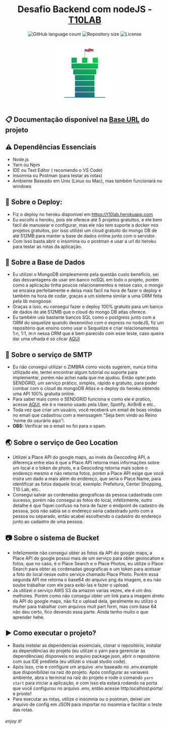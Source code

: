<h1 align="center"> Desafio Backend com nodeJS - <a href="https://t10lab.com">T10LAB</a> </h1>

<p align="center">
  <img alt="GitHub language count" src="https://img.shields.io/github/languages/count/gabrielmaximo/t10lab-challenge.svg">

  <img alt="Repository size" src="https://img.shields.io/github/repo-size/gabrielmaximo/t10lab-challenge.svg">

  <img alt="License" src="https://img.shields.io/badge/license-MIT-brightgreen">
</p>

<p align="center">
  <img alt="Frontend" src=".github/t10lab.png" width="40%">
</p>

## :clipboard: Documentação disponível na [Base URL](https://t10lab.herokuapp.com/#addresses-update-address-put) do projeto

## :warning: Dependências Essenciais
* Node.js 
* Yarn ou Npm
* IDE ou Text Editor ( recomendo o VS Code)
* Insomnia ou Postman (para testar as rotas)
* Ambiente Baseado em Unix (Linux ou Mac), mas também funcionará no windows

## :electric_plug: Sobre o Deploy:
* Fiz o deploy no heroku disponivel em https://t10lab.herokuapp.com
* Eu escolhi o heroku, pois ele oferece até 5 projetos gratuitos, e ele  bem facil de manusear e configurar, mas ele não tem suporte a docker nos projetos gratuitos, por isso utilizei um cloud gratuito do mongo DB de até 512MB para manter a base de dados online junto com o servidor.
* Com isso basta abrir o insomina ou o postman e usar a url do heroku para testar as rotas da aplicação.

## :floppy_disk: Sobre a Base de Dados
* Eu utilizei o MongoDB simplesmente pela questão custo beneficio, sei das desvantagens de usar em banco noSQL em todo o projeto, porém como a aplicação tinha poucos relacionamentos e nesse caso, o mongo se encaixa perfeitamente e deixa mais facil na hora de fazer o deploy e também na hora de codar, graças a um sistema similar a uma ORM feita pela lib mongoose.
* Graças a isso, eu consegui fazer o deploy 100% gratuito para um banco de dados de até 512MB que o cloud do mongo DB atlas oferece.
* Eu também uso bastante bancos SQL como o postgress junto com a ORM do sequelize quando desenvolvo com o express no nodeJS, fiz um repositório que ensino como usar o Sequelize e criar relacionamentos 1:n, 1:1, m:n nessa ORM que é bem parecido com esse teste, caso queira dar uma olhada é só clicar [AQUI](https://github.com/gabrielmaximo/Sequelize-ORM)

## :email: Sobre o serviço de SMTP
* Eu não consegui utilizar o ZIMBRA como vocês sugerem, nunca tinha utilizado ele, tentei encontrar algum tutorial ou suporte para implementar, porém não achei nada que me ajudou. Então optei pelo SENDGRID, um serviço prático, simples, rápido e gratuito, para poder combar com o cloud do mongoDB Atlas e o deploy do heroku obtendo uma API 100% gratuita online.
* Para saber mais como o SENDGRID funciona e como ele é pratico, acesse [AQUI](https://github.com/sendgrid/sendgrid-nodejs/tree/master/packages/mail), ele é o mesmo usado pela Uber, Spotify, AirBnB e etc..
* Toda vez que criar um usuário, você receberá um email de boas vindas no email que cadastrou com a menssagem "Seja bem vindo ao Reino 'nome do usurário aqui'!.
* **OBS:** Verificar se o email no foi para o spam.

## :earth_asia: Sobre o serviço de Geo Location
* Utilizei a Place API do google maps, ao invés da Geocoding API, a diferença entre elas é que a Place API retorna mais informações sobre um local e o token de photo, e a Geocoding retorna mais sobre o endereço mesmo e não retorna fotos, porém a Place API exige que você insira um dado a mais além do endereço, que seria o Place Name, para identificar as fotos daquele local, exemplo: Prefeitura, Center Shopping, T10 Lab, etc..
* Consegui salvar as cordenadas geograficas da pessoa cadastrada com sucesso, porém não consegui as fotos do local, infelizmente, outro detalhe é que fiquei confuso na hora de fazer o endpoint de cadastro de pessoa, pois não sabia se o endereço seria cadastrado junto com a pessoa ou separado, então acabei escolhendo o cadastro do endereço junto ao cadastro de uma pessoa.

## :camera: Sobre o sistema de Bucket
* Infelizmente não consegui obter as fotos da API do google maps, a Place API do google possui mais de um serviço para obter geolocation e fotos, que no caso, é o Place Search e o Place Photos, eu utilize o Place Search para obter as cordenadas geograficas e um token para acessar a foto do local nesse outro serviço chamado Place Photo. Porém essa segunda API me retorna o base64 do arquivo png da imagem, e eu não soube trabalhar com ele para exibi-las e fazer o upload.
* Ja utilizei o serviço AWS S3 da amazon varias vezes, ele é um dos melhores. Porém como não consegui obter um link para a imagem direto da API do google maps, não fiz o upload dela, geralmente eu utilizo o multer para trabalhar com arquivos mult part form, mas com base 64 não deu certo, fico devendo essa parte. Ainda tenho muito o que aprender hehe.

## :arrow_forward: Como executar o projeto?
* Basta instalar as dependencias essenciais, clonar o repositório, instalar as dependências do projeto (eu utilizei o yarn para gerenciar as dependências) disponveis no arquivo package.json, abrir o repositório com sua IDE predileta (eu utilizei o visual studio code).
* Após isso, crie e configure um arquivo .env baseado no .env.example que disponibilizei na raiz do projeto. Após configurar as variaveis ambiente, abra o terminal na raiz do projeto e rode o comando ```yarn start```  para iniciar a aplicação, e com isso ela estará rodando na porta que você configurou no arquivo .env, então acesse http:localhost:porta/ e pronto!
* Para executar as rotas, utilize o insomnia ou o postman, deixei um arquivo de config em JSON para importar no insomnia e facilitar o teste das rotas.

###### enjoy it!
